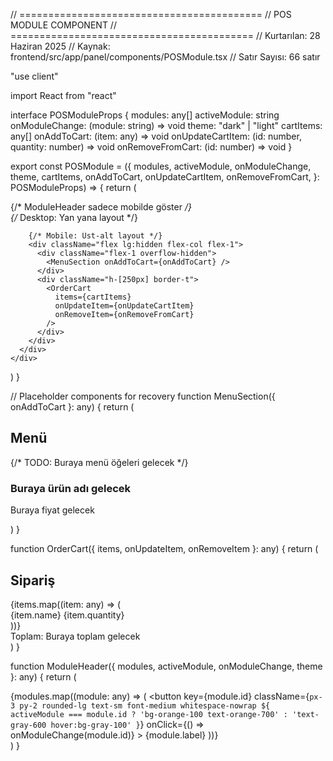 // ==========================================
// POS MODULE COMPONENT
// ==========================================
// Kurtarılan: 28 Haziran 2025
// Kaynak: frontend/src/app/panel/components/POSModule.tsx
// Satır Sayısı: 66 satır

"use client"

import React from "react"

interface POSModuleProps {
  modules: any[]
  activeModule: string
  onModuleChange: (module: string) => void
  theme: "dark" | "light"
  cartItems: any[]
  onAddToCart: (item: any) => void
  onUpdateCartItem: (id: number, quantity: number) => void
  onRemoveFromCart: (id: number) => void
}

export const POSModule = ({
  modules,
  activeModule,
  onModuleChange,
  theme,
  cartItems,
  onAddToCart,
  onUpdateCartItem,
  onRemoveFromCart,
}: POSModuleProps) => {
  return (
    <div className="flex flex-col h-screen bg-background">
      {/* ModuleHeader sadece mobilde göster */}
      <div className="lg:hidden">
        <ModuleHeader 
          modules={modules} 
          activeModule={activeModule} 
          onModuleChange={onModuleChange}
          theme={theme}
        />
      </div>
      <div className="flex flex-1 overflow-hidden">
        {/* Desktop: Yan yana layout */}
        <div className="hidden lg:flex lg:flex-1">
          <MenuSection onAddToCart={onAddToCart} />
          <OrderCart
            items={cartItems}
            onUpdateItem={onUpdateCartItem}
            onRemoveItem={onRemoveFromCart}
          />
        </div>
        
        {/* Mobile: Üst-alt layout */}
        <div className="flex lg:hidden flex-col flex-1">
          <div className="flex-1 overflow-hidden">
            <MenuSection onAddToCart={onAddToCart} />
          </div>
          <div className="h-[250px] border-t">
            <OrderCart
              items={cartItems}
              onUpdateItem={onUpdateCartItem}
              onRemoveItem={onRemoveFromCart}
            />
          </div>
        </div>
      </div>
    </div>
  )
}

// Placeholder components for recovery
function MenuSection({ onAddToCart }: any) {
  return (
    <div className="flex-1 p-4 bg-gray-50">
      <h2 className="text-lg font-semibold mb-4">Menü</h2>
      <div className="grid grid-cols-2 md:grid-cols-3 lg:grid-cols-4 gap-4">
        {/* TODO: Buraya menü öğeleri gelecek */}
        <div className="bg-white p-4 rounded-lg shadow">
          <div className="text-center">
            <div className="w-16 h-16 bg-gray-200 rounded-lg mx-auto mb-2"></div>
            <h3 className="font-medium">Buraya ürün adı gelecek</h3>
            <p className="text-sm text-gray-600">Buraya fiyat gelecek</p>
          </div>
        </div>
      </div>
    </div>
  )
}

function OrderCart({ items, onUpdateItem, onRemoveItem }: any) {
  return (
    <div className="w-80 bg-white border-l p-4">
      <h2 className="text-lg font-semibold mb-4">Sipariş</h2>
      <div className="space-y-2">
        {items.map((item: any) => (
          <div key={item.id} className="flex justify-between items-center p-2 bg-gray-50 rounded">
            <span>{item.name}</span>
            <span>{item.quantity}</span>
          </div>
        ))}
      </div>
      <div className="mt-4 pt-4 border-t">
        <div className="flex justify-between font-semibold">
          <span>Toplam:</span>
          <span>Buraya toplam gelecek</span>
        </div>
      </div>
    </div>
  )
}

function ModuleHeader({ modules, activeModule, onModuleChange, theme }: any) {
  return (
    <div className="bg-white border-b border-gray-200 p-4">
      <div className="flex space-x-2 overflow-x-auto">
        {modules.map((module: any) => (
          <button
            key={module.id}
            className={`px-3 py-2 rounded-lg text-sm font-medium whitespace-nowrap ${
              activeModule === module.id
                ? 'bg-orange-100 text-orange-700'
                : 'text-gray-600 hover:bg-gray-100'
            }`}
            onClick={() => onModuleChange(module.id)}
          >
            {module.label}
          </button>
        ))}
      </div>
    </div>
  )
} 